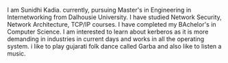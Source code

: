 I am Sunidhi Kadia. currently, pursuing Master's in Engineering in Internetworking from Dalhousie University.
I have studied Network Security, Network Architecture, TCP/IP courses. 
I have completed my BAchelor's in Computer Science.
I am interested to learn about kerberos as it is more demanding in industries in current days and works in all the operating system.
i like to play gujarati folk dance called Garba and also like to listen a music.
